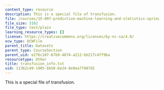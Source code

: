 ```yaml
---
content_type: resource
description: This is a special file of transfusion.
file: /courses/15-097-prediction-machine-learning-and-statistics-spring-2012/11362c491905bb50be248e9ea77987d2_transfusion_info.txt
file_size: 3162
file_type: text/plain
learning_resource_types: []
license: https://creativecommons.org/licenses/by-nc-sa/4.0/
ocw_type: OCWFile
parent_title: Datasets
parent_type: CourseSection
parent_uid: e276c107-67b9-4674-a212-bb217c47f9ba
resourcetype: Other
title: transfusion_info.txt
uid: 11362c49-1905-bb50-be24-8e9ea77987d2
---
```

This is a special file of transfusion.